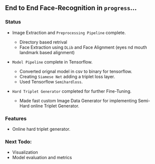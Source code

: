 ##  End to End Face-Recognition in `progress`...


###  Status

- Image Extraction and `Preprocessing Pipeline` complete.
  - Directory based retrival
  - Face Extraction using `DLib` and Face Alignment (eyes nd mouth landmark based alignment) 

- `Model Pipeline` complete in Tensorflow.
  - Converted orignal model in csv to binary for tensorflow.
  - Creating `Siamese Net` adding a triplet loss layer.
  - Used Tensorflow `Semihardloss`.

- `Hard Triplet Generator` completed for further Fine-Tuning.
  - Made fast custom Image Data Generator for implementing Semi-Hard online 
    Triplet Generator.
    
### Features
- Online hard triplet generator.

### Next Todo:

- Visualization
- Model evaluation and metrics

